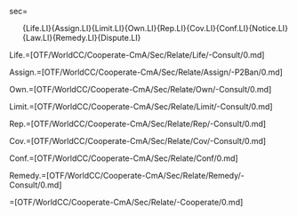 sec=<ol>{Life.LI}{Assign.LI}{Limit.LI}{Own.LI}{Rep.LI}{Cov.LI}{Conf.LI}{Notice.LI}{Law.LI}{Remedy.LI}{Dispute.LI}</ol>

Life.=[OTF/WorldCC/Cooperate-CmA/Sec/Relate/Life/-Consult/0.md]

Assign.=[OTF/WorldCC/Cooperate-CmA/Sec/Relate/Assign/-P2Ban/0.md]

Own.=[OTF/WorldCC/Cooperate-CmA/Sec/Relate/Own/-Consult/0.md]

Limit.=[OTF/WorldCC/Cooperate-CmA/Sec/Relate/Limit/-Consult/0.md]

Rep.=[OTF/WorldCC/Cooperate-CmA/Sec/Relate/Rep/-Consult/0.md]

Cov.=[OTF/WorldCC/Cooperate-CmA/Sec/Relate/Cov/-Consult/0.md]

Conf.=[OTF/WorldCC/Cooperate-CmA/Sec/Relate/Conf/0.md]

Remedy.=[OTF/WorldCC/Cooperate-CmA/Sec/Relate/Remedy/-Consult/0.md]

=[OTF/WorldCC/Cooperate-CmA/Sec/Relate/-Cooperate/0.md]
